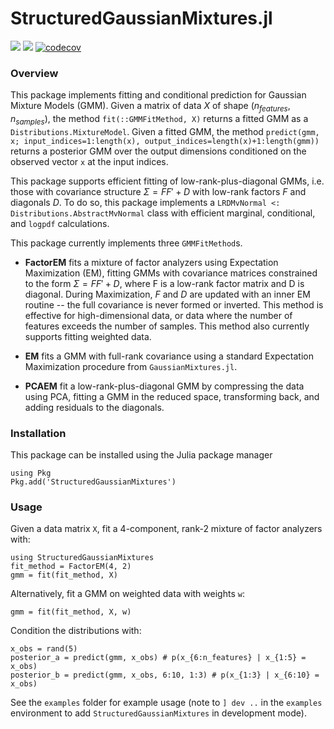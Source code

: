 # StructuredGaussianMixtures.jl
[![](https://img.shields.io/badge/docs-stable-blue.svg)](https://sisl.github.io/StructuredGaussianMixtures.jl/stable)
[![](https://img.shields.io/badge/docs-dev-blue.svg)](https://sisl.github.io/StructuredGaussianMixtures.jl/dev)
[![codecov](https://codecov.io/gh/sisl/StructuredGaussianMixtures.jl/branch/main/graph/badge.svg)](https://app.codecov.io/gh/sisl/StructuredGaussianMixtures.jl)



### Overview

This package implements fitting and conditional prediction for Gaussian Mixture Models (GMM). Given a matrix of data $X$ of shape $(n_{features}, n_{samples})$, the method `fit(::GMMFitMethod, X)` returns a fitted GMM as a `Distributions.MixtureModel`. Given a fitted GMM, the method `predict(gmm, x; input_indices=1:length(x), output_indices=length(x)+1:length(gmm))` returns a posterior GMM over the output dimensions conditioned on the observed vector `x` at the input indices.

This package supports efficient fitting of low-rank-plus-diagonal GMMs, i.e. those with covariance structure $Σ = FF' + D$ with low-rank factors $F$ and diagonals $D$. To do so, this package implements a `LRDMvNormal <: Distributions.AbstractMvNormal` class with efficient marginal, conditional, and `logpdf` calculations. 

This package currently implements three `GMMFitMethod`s.

- **FactorEM** fits a mixture of factor analyzers using Expectation Maximization (EM), fitting GMMs with covariance matrices constrained to the form $Σ = FF' + D$, where F is a low-rank factor matrix and D is diagonal. During Maximization, $F$ and $D$ are updated with an inner EM routine -- the full covariance is never formed or inverted. This method is effective for high-dimensional data, or data where the number of features exceeds the number of samples. This method also currently supports fitting weighted data.

- **EM** fits a GMM with full-rank covariance using a standard Expectation Maximization procedure from  `GaussianMixtures.jl`. 

- **PCAEM** fit a low-rank-plus-diagonal GMM by compressing the data using PCA, fitting a GMM in the reduced space, transforming back, and adding residuals to the diagonals. 

### Installation

This package can be installed using the Julia package manager

```
using Pkg
Pkg.add('StructuredGaussianMixtures')
```

### Usage

Given a data matrix `X`, fit a 4-component, rank-2 mixture of factor analyzers with:
```
using StructuredGaussianMixtures
fit_method = FactorEM(4, 2)
gmm = fit(fit_method, X)
```

Alternatively, fit a GMM on weighted data with weights `w`:
```
gmm = fit(fit_method, X, w)
```

Condition the distributions with:
```
x_obs = rand(5)
posterior_a = predict(gmm, x_obs) # p(x_{6:n_features} | x_{1:5} = x_obs)
posterior_b = predict(gmm, x_obs, 6:10, 1:3) # p(x_{1:3} | x_{6:10} = x_obs)
```

See the `examples` folder for example usage (note to  `] dev ..` in the `examples` environment to add `StructuredGaussianMixtures` in development mode).